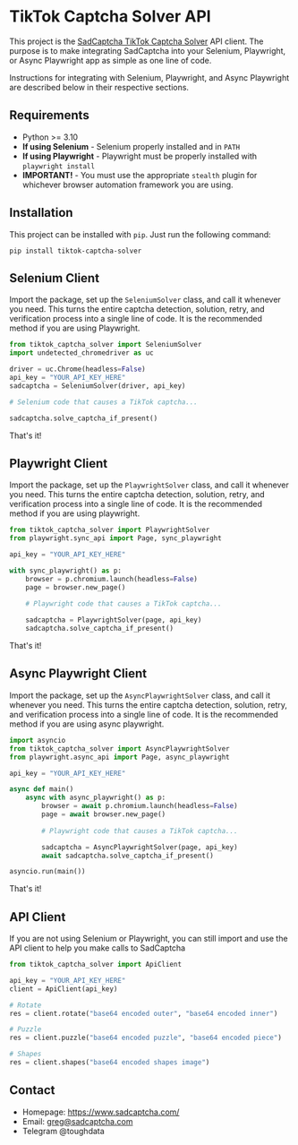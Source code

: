 # TikTok Captcha Solver API
This project is the [SadCaptcha TikTok Captcha Solver](https://www.sadcaptcha.com?ref=ghclientrepo) API client.
The purpose is to make integrating SadCaptcha into your Selenium, Playwright, or Async Playwright app as simple as one line of code.


Instructions for integrating with Selenium, Playwright, and Async Playwright are described below in their respective sections.

## Requirements
- Python >= 3.10
- **If using Selenium** - Selenium properly installed and in `PATH`
- **If using Playwright** - Playwright must be properly installed with `playwright install`
- **IMPORTANT!** - You must use the appropriate `stealth` plugin for whichever browser automation framework you are using.

## Installation
This project can be installed with `pip`. Just run the following command:
```
pip install tiktok-captcha-solver
```

## Selenium Client 
Import the package, set up the `SeleniumSolver` class, and call it whenever you need.
This turns the entire captcha detection, solution, retry, and verification process into a single line of code.
It is the recommended method if you are using Playwright.

```py
from tiktok_captcha_solver import SeleniumSolver
import undetected_chromedriver as uc

driver = uc.Chrome(headless=False)
api_key = "YOUR_API_KEY_HERE"
sadcaptcha = SeleniumSolver(driver, api_key)

# Selenium code that causes a TikTok captcha...

sadcaptcha.solve_captcha_if_present()
```

That's it!

## Playwright Client
Import the package, set up the `PlaywrightSolver` class, and call it whenever you need.
This turns the entire captcha detection, solution, retry, and verification process into a single line of code.
It is the recommended method if you are using playwright.

```py
from tiktok_captcha_solver import PlaywrightSolver
from playwright.sync_api import Page, sync_playwright

api_key = "YOUR_API_KEY_HERE"

with sync_playwright() as p:
    browser = p.chromium.launch(headless=False)
    page = browser.new_page()
    
    # Playwright code that causes a TikTok captcha...

    sadcaptcha = PlaywrightSolver(page, api_key)
    sadcaptcha.solve_captcha_if_present()
```
That's it!

## Async Playwright Client
Import the package, set up the `AsyncPlaywrightSolver` class, and call it whenever you need.
This turns the entire captcha detection, solution, retry, and verification process into a single line of code.
It is the recommended method if you are using async playwright.

```py
import asyncio
from tiktok_captcha_solver import AsyncPlaywrightSolver
from playwright.async_api import Page, async_playwright

api_key = "YOUR_API_KEY_HERE"

async def main()
    async with async_playwright() as p:
        browser = await p.chromium.launch(headless=False)
        page = await browser.new_page()
        
        # Playwright code that causes a TikTok captcha...

        sadcaptcha = AsyncPlaywrightSolver(page, api_key)
        await sadcaptcha.solve_captcha_if_present()

asyncio.run(main())
```
That's it!

## API Client
If you are not using Selenium or Playwright, you can still import and use the API client to help you make calls to SadCaptcha
```py
from tiktok_captcha_solver import ApiClient

api_key = "YOUR_API_KEY_HERE"
client = ApiClient(api_key)

# Rotate
res = client.rotate("base64 encoded outer", "base64 encoded inner")

# Puzzle
res = client.puzzle("base64 encoded puzzle", "base64 encoded piece")

# Shapes
res = client.shapes("base64 encoded shapes image")
```

## Contact
- Homepage: https://www.sadcaptcha.com/
- Email: greg@sadcaptcha.com
- Telegram @toughdata
